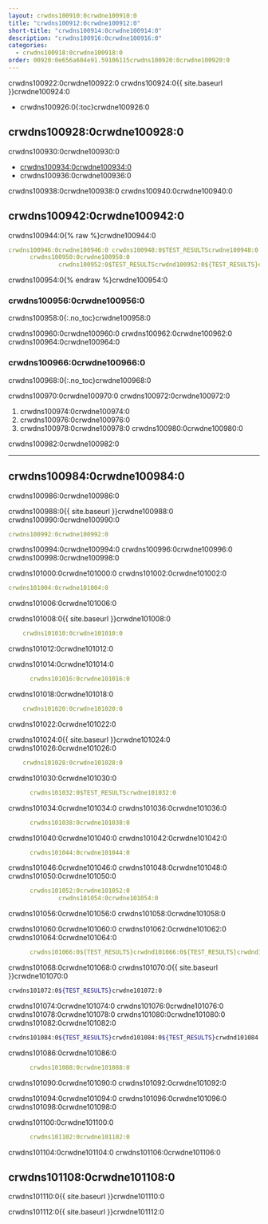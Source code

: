 ```yaml
---
layout: crwdns100910:0crwdne100910:0
title: "crwdns100912:0crwdne100912:0"
short-title: "crwdns100914:0crwdne100914:0"
description: "crwdns100916:0crwdne100916:0"
categories:
  - crwdns100918:0crwdne100918:0
order: 00920:0e656a604e91.59106115crwdns100920:0crwdne100920:0
---
```

crwdns100922:0crwdne100922:0 crwdns100924:0{{ site.baseurl }}crwdne100924:0

- crwdns100926:0{:toc}crwdne100926:0

## crwdns100928:0crwdne100928:0

crwdns100930:0crwdne100930:0

- <a href="crwdns100932:0crwdne100932:0" target="_blank">crwdns100934:0crwdne100934:0</a>
- crwdns100936:0crwdne100936:0

crwdns100938:0crwdne100938:0 crwdns100940:0crwdne100940:0

## crwdns100942:0crwdne100942:0

crwdns100944:0{% raw %}crwdne100944:0

```yaml
crwdns100946:0crwdne100946:0 crwdns100948:0$TEST_RESULTScrwdne100948:0
      crwdns100950:0crwdne100950:0
              crwdns100952:0$TEST_RESULTScrwdnd100952:0${TEST_RESULTS}crwdnd100952:0${TEST_RESULTS}crwdnd100952:0${TEST_RESULTS}crwdne100952:0
```

crwdns100954:0{% endraw %}crwdne100954:0

### crwdns100956:0crwdne100956:0

crwdns100958:0{:.no_toc}crwdne100958:0

crwdns100960:0crwdne100960:0 crwdns100962:0crwdne100962:0 crwdns100964:0crwdne100964:0

### crwdns100966:0crwdne100966:0

crwdns100968:0{:.no_toc}crwdne100968:0

crwdns100970:0crwdne100970:0 crwdns100972:0crwdne100972:0

1. crwdns100974:0crwdne100974:0
2. crwdns100976:0crwdne100976:0
3. crwdns100978:0crwdne100978:0 crwdns100980:0crwdne100980:0

crwdns100982:0crwdne100982:0

* * *

## crwdns100984:0crwdne100984:0

crwdns100986:0crwdne100986:0

crwdns100988:0{{ site.baseurl }}crwdne100988:0 crwdns100990:0crwdne100990:0

```yaml
crwdns100992:0crwdne100992:0
```

crwdns100994:0crwdne100994:0 crwdns100996:0crwdne100996:0 crwdns100998:0crwdne100998:0

crwdns101000:0crwdne101000:0 crwdns101002:0crwdne101002:0

```yaml
crwdns101004:0crwdne101004:0
```

crwdns101006:0crwdne101006:0

crwdns101008:0{{ site.baseurl }}crwdne101008:0

```yaml
    crwdns101010:0crwdne101010:0
```

crwdns101012:0crwdne101012:0

crwdns101014:0crwdne101014:0

```yaml
      crwdns101016:0crwdne101016:0
```

crwdns101018:0crwdne101018:0

```yaml
    crwdns101020:0crwdne101020:0
```

crwdns101022:0crwdne101022:0

crwdns101024:0{{ site.baseurl }}crwdne101024:0 crwdns101026:0crwdne101026:0

```yaml
    crwdns101028:0crwdne101028:0
```

crwdns101030:0crwdne101030:0

```yaml
      crwdns101032:0$TEST_RESULTScrwdne101032:0
```

crwdns101034:0crwdne101034:0 crwdns101036:0crwdne101036:0

```yaml
      crwdns101038:0crwdne101038:0
```

crwdns101040:0crwdne101040:0 crwdns101042:0crwdne101042:0

```yaml
      crwdns101044:0crwdne101044:0
```

crwdns101046:0crwdne101046:0 crwdns101048:0crwdne101048:0 crwdns101050:0crwdne101050:0

```yaml
      crwdns101052:0crwdne101052:0
              crwdns101054:0crwdne101054:0
```

crwdns101056:0crwdne101056:0 crwdns101058:0crwdne101058:0

crwdns101060:0crwdne101060:0 crwdns101062:0crwdne101062:0 crwdns101064:0crwdne101064:0

```yaml
      crwdns101066:0${TEST_RESULTS}crwdnd101066:0${TEST_RESULTS}crwdnd101066:0${TEST_RESULTS}crwdne101066:0
```

crwdns101068:0crwdne101068:0 crwdns101070:0{{ site.baseurl }}crwdne101070:0

```bash
crwdns101072:0${TEST_RESULTS}crwdne101072:0
```

crwdns101074:0crwdne101074:0 crwdns101076:0crwdne101076:0 crwdns101078:0crwdne101078:0 crwdns101080:0crwdne101080:0 crwdns101082:0crwdne101082:0

```bash
crwdns101084:0${TEST_RESULTS}crwdnd101084:0${TEST_RESULTS}crwdnd101084:0${TEST_RESULTS}crwdne101084:0
```

crwdns101086:0crwdne101086:0

```yaml
      crwdns101088:0crwdne101088:0
```

crwdns101090:0crwdne101090:0 crwdns101092:0crwdne101092:0

crwdns101094:0crwdne101094:0 crwdns101096:0crwdne101096:0 crwdns101098:0crwdne101098:0

crwdns101100:0crwdne101100:0

```yaml
      crwdns101102:0crwdne101102:0
```

crwdns101104:0crwdne101104:0 crwdns101106:0crwdne101106:0

## crwdns101108:0crwdne101108:0

crwdns101110:0{{ site.baseurl }}crwdne101110:0

crwdns101112:0{{ site.baseurl }}crwdne101112:0
